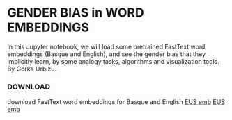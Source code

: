 # GENDER BIAS in WORD EMBEDDINGS

In this Jupyter notebook, we will load some pretrained FastText word embeddings (Basque and English), and see the gender bias that they implicitly learn, by some analogy tasks, algorithms and visualization tools. By Gorka Urbizu.

### DOWNLOAD
download FastText word embeddings for Basque and English
[EUS emb](https://drive.google.com/file/d/1ibumhi89tLF9EAp8xWnIgHMjeCIMsRoA/view?usp=sharing)
[EUS emb](https://drive.google.com/file/d/1ibumhi89tLF9EAp8xWnIgHMjeCIMsRoA/view?usp=sharing)

